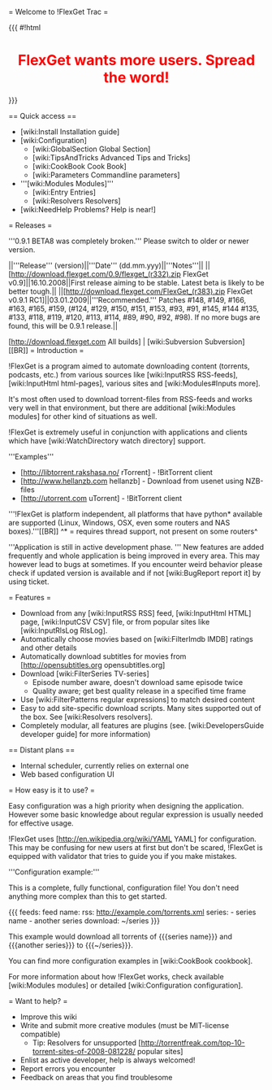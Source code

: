 = Welcome to !FlexGet Trac =

{{{
#!html
<h1 style="text-align: center; color: red">FlexGet wants more users. Spread the word!</h1>
}}}

== Quick access ==

 * [wiki:Install Installation guide]
 * [wiki:Configuration]
   * [wiki:GlobalSection Global Section]
   * [wiki:TipsAndTricks Advanced Tips and Tricks]
   * [wiki:CookBook Cook Book]
   * [wiki:Parameters Commandline parameters]
 * '''[wiki:Modules Modules]'''
   * [wiki:Entry Entries]
   * [wiki:Resolvers Resolvers]
 * [wiki:NeedHelp Problems? Help is near!]

= Releases =

'''0.9.1 BETA8 was completely broken.''' Please switch to older or newer version.

||'''Release''' (version)||'''Date''' (dd.mm.yyy)||'''Notes'''||
||[http://download.flexget.com/0.9/flexget_(r332).zip FlexGet v0.9]||16.10.2008||First release aiming to be stable. Latest beta is likely to be better tough.||
||[http://download.flexget.com/FlexGet_(r383).zip FlexGet v0.9.1 RC1]||03.01.2009||'''Recommended.''' Patches #148, #149, #166, #163, #165, #159, (#124, #129, #150, #151, #153, #93, #91, #145, #144 #135, #133, #118, #119, #120, #113, #114, #89, #90, #92, #98). If no more bugs are found, this will be 0.9.1 release.||


[http://download.flexget.com All builds] | [wiki:Subversion Subversion]
[[BR]]
= Introduction =

!FlexGet is a program aimed to automate downloading content (torrents, podcasts, etc.) from various 
sources like [wiki:InputRSS RSS-feeds], [wiki:InputHtml html-pages], various sites and [wiki:Modules#Inputs more].

It's most often used to download torrent-files from RSS-feeds and works very well in that environment, but there are additional [wiki:Modules modules] for other kind of situations as well.

!FlexGet is extremely useful in conjunction with applications and clients which have [wiki:WatchDirectory watch directory] support.

'''Examples'''

 * [http://libtorrent.rakshasa.no/ rTorrent] - !BitTorrent client
 * [http://www.hellanzb.com hellanzb] - Download from usenet using NZB-files
 * [http://utorrent.com uTorrent] - !BitTorrent client

'''!FlexGet is platform independent, all platforms that have python* available are supported (Linux, Windows, OSX, even some routers and NAS boxes).'''[[BR]]
^* = requires thread support, not present on some routers^ 

'''Application is still in active development phase. ''' 
New features are added frequently and whole application is being improved in every area. This may however lead to bugs at sometimes. If you encounter weird behavior please check if updated version is available and if not [wiki:BugReport report it] by using ticket. 

= Features =

 * Download from any [wiki:InputRSS RSS] feed, [wiki:InputHtml HTML] page, [wiki:InputCSV CSV] file, or from popular sites like [wiki:InputRlsLog RlsLog].
 * Automatically choose movies based on [wiki:FilterImdb IMDB] ratings and other details
 * Automatically download subtitles for movies from [http://opensubtitles.org opensubtitles.org]
 * Download [wiki:FilterSeries TV-series]
   * Episode number aware, doesn't download same episode twice
   * Quality aware; get best quality release in a specified time frame
 * Use [wiki:FilterPatterns regular expressions] to match desired content
 * Easy to add site-specific download scripts. Many sites supported out of the box. See [wiki:Resolvers resolvers].
 * Completely modular, all features are plugins (see. [wiki:DevelopersGuide developer guide] for more information)

== Distant plans ==

 * Internal scheduler, currently relies on external one
 * Web based configuration UI

= How easy is it to use? =

Easy configuration was a high priority when designing the application. However some basic knowledge 
about regular expression is usually needed for effective usage.

!FlexGet uses [http://en.wikipedia.org/wiki/YAML YAML] for configuration. This may be confusing for new users at first but don't be scared, !FlexGet is equipped with validator that tries to guide you if you make mistakes.

'''Configuration example:''' 

This is a complete, fully functional, configuration file! You don't need anything more complex than this to get started.

{{{
feeds:
  feed name:
    rss: http://example.com/torrents.xml
    series:
      - series name
      - another series
    download: ~/series
}}}

This example would download all torrents of {{{series name}}} and {{{another series}}} to {{{~/series}}}.

You can find more configuration examples in [wiki:CookBook cookbook].

For more information about how !FlexGet works, check available [wiki:Modules modules] or detailed [wiki:Configuration configuration].

= Want to help? =

 * Improve this wiki
 * Write and submit more creative modules (must be MIT-license compatible)
   * Tip: Resolvers for unsupported [http://torrentfreak.com/top-10-torrent-sites-of-2008-081228/ popular sites]
 * Enlist as active developer, help is always welcomed!
 * Report errors you encounter
 * Feedback on areas that you find troublesome
